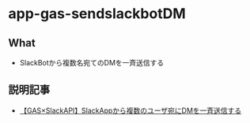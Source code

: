 # app-gas-sendslackbotDM
## What
- SlackBotから複数名宛てのDMを一斉送信する
## 説明記事
- [【GAS×SlackAPI】SlackAppから複数のユーザ宛にDMを一斉送信する](https://qiita.com/tk1253/items/4cc996bb60e31ba8725c)
